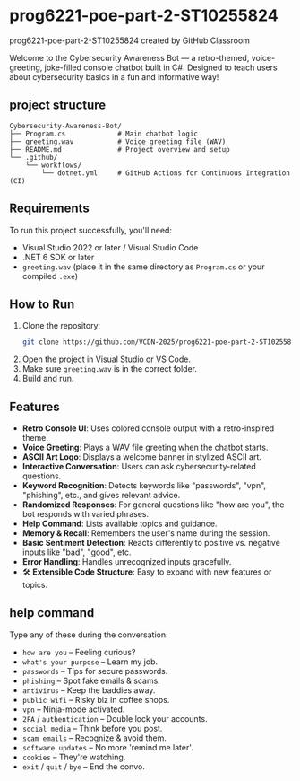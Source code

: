 # prog6221-poe-part-2-ST10255824
prog6221-poe-part-2-ST10255824 created by GitHub Classroom


Welcome to the Cybersecurity Awareness Bot — a retro-themed, voice-greeting, joke-filled console chatbot built in C#. Designed to teach users about cybersecurity basics in a fun and informative way!

## project structure
```plaintext
Cybersecurity-Awareness-Bot/
├── Program.cs             # Main chatbot logic
├── greeting.wav           # Voice greeting file (WAV)
├── README.md              # Project overview and setup
└── .github/
    └── workflows/
        └── dotnet.yml     # GitHub Actions for Continuous Integration (CI)
```

## Requirements
To run this project successfully, you'll need:

- Visual Studio 2022 or later / Visual Studio Code
- .NET 6 SDK or later
- `greeting.wav` (place it in the same directory as `Program.cs` or your compiled `.exe`)

## How to Run
1. Clone the repository:
   ```bash
   git clone https://github.com/VCDN-2025/prog6221-poe-part-2-ST10255824.git
   ```
2. Open the project in Visual Studio or VS Code.
3. Make sure `greeting.wav` is in the correct folder.
4. Build and run.

## Features 
-  **Retro Console UI**: Uses colored console output with a retro-inspired theme.
-  **Voice Greeting**: Plays a WAV file greeting when the chatbot starts.
-  **ASCII Art Logo**: Displays a welcome banner in stylized ASCII art.
-  **Interactive Conversation**: Users can ask cybersecurity-related questions.
-  **Keyword Recognition**: Detects keywords like "passwords", "vpn", "phishing", etc., and gives relevant advice.
-  **Randomized Responses**: For general questions like "how are you", the bot responds with varied phrases.
-  **Help Command**: Lists available topics and guidance.
-  **Memory & Recall**: Remembers the user's name during the session.
-  **Basic Sentiment Detection**: Reacts differently to positive vs. negative inputs like "bad", "good", etc.
-  **Error Handling**: Handles unrecognized inputs gracefully.
- 🛠 **Extensible Code Structure**: Easy to expand with new features or topics.

## help command
Type any of these during the conversation:

- `how are you` – Feeling curious?
- `what's your purpose` – Learn my job.
- `passwords` – Tips for secure passwords.
- `phishing` – Spot fake emails & scams.
- `antivirus` – Keep the baddies away.
- `public wifi` – Risky biz in coffee shops.
- `vpn` – Ninja-mode activated.
- `2FA` / `authentication` – Double lock your accounts.
- `social media` – Think before you post.
- `scam emails` – Recognize & avoid them.
- `software updates` – No more 'remind me later'.
- `cookies` – They're watching.
- `exit` / `quit` / `bye` – End the convo.
